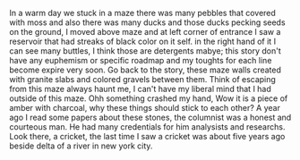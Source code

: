 In a warm day we stuck in a maze there was many pebbles that covered with moss and also there was many ducks and those ducks pecking seeds on the ground, 
I moved above maze and at left corner of entrance I saw a reservoir that had streaks of black color on it self. in the right hand of it I can see many buttles, I think those are detergents mabye; this story don't have any euphemism or specific roadmap and my toughts for each line become expire very soon. Go back to the story, these maze walls created with granite slabs and colored gravels between them. Think of escaping from this maze always haunt me, I can't have my liberal mind that I had outside of this maze. Ohh something crashed my hand, Wow it is a piece
of amber with charcoal, why these things should stick to each other? A year ago I read some papers about these stones, the columnist was a honest and courteous man. He had many credentials for him analysists and researchs. Look there, a cricket, the last time I saw a cricket was about five years ago beside delta of a river in new york city.